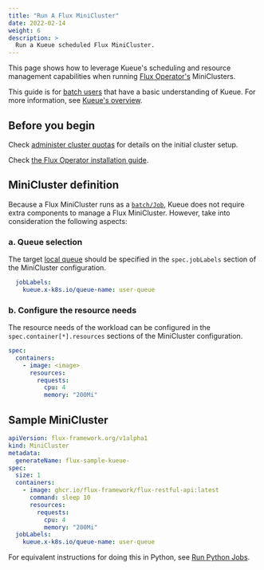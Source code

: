 ```yaml
---
title: "Run A Flux MiniCluster"
date: 2022-02-14
weight: 6
description: >
  Run a Kueue scheduled Flux MiniCluster.
---
```


This page shows how to leverage Kueue's scheduling and resource management capabilities when running [Flux Operator's](https://flux-framework.org/flux-operator/) MiniClusters.

This guide is for [batch users](/docs/tasks#batch-user) that have a basic understanding of Kueue. For more information, see [Kueue's overview](/docs/overview).

## Before you begin

Check [administer cluster quotas](/docs/tasks/administer_cluster_quotas) for details on the initial cluster setup.

Check [the Flux Operator installation guide](https://flux-framework.org/flux-operator/getting_started/user-guide.html#install).

## MiniCluster definition

Because a Flux MiniCluster runs as a [`batch/Job`](https://kubernetes.io/docs/concepts/workloads/controllers/job/), Kueue does not require extra components to manage a Flux MiniCluster.
However, take into consideration the following aspects:

### a. Queue selection

The target [local queue](/docs/concepts/local_queue) should be specified in the `spec.jobLabels` section of the MiniCluster configuration.

```yaml
  jobLabels:
    kueue.x-k8s.io/queue-name: user-queue
```

### b. Configure the resource needs

The resource needs of the workload can be configured in the `spec.container[*].resources` sections of the MiniCluster configuration.

```yaml
spec:
  containers:
    - image: <image>
      resources:
        requests:
          cpu: 4
          memory: "200Mi"
```

## Sample MiniCluster

```yaml
apiVersion: flux-framework.org/v1alpha1
kind: MiniCluster
metadata:
  generateName: flux-sample-kueue-
spec:
  size: 1
  containers:
    - image: ghcr.io/flux-framework/flux-restful-api:latest
      command: sleep 10 
      resources:
        requests:
          cpu: 4
          memory: "200Mi"
  jobLabels:
    kueue.x-k8s.io/queue-name: user-queue
```

For equivalent instructions for doing this in Python, see [Run Python Jobs](/docs/tasks/run_python_jobs/#flux-operator-job).
